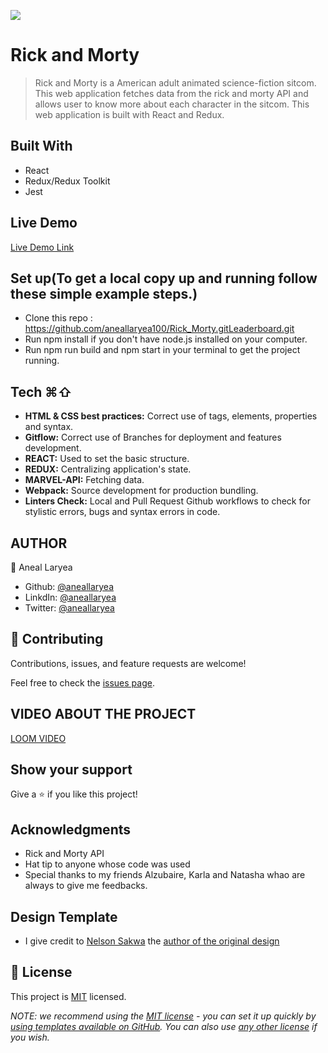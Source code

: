 ![](https://img.shields.io/badge/Microverse-blueviolet)

# Rick and Morty

> Rick and Morty is a American adult animated science-fiction sitcom. This web application fetches data from the rick and morty API and allows user to know more about each character in the sitcom. This web application is built with React and Redux. 


## Built With 

- React
- Redux/Redux Toolkit
- Jest

## Live Demo

[Live Demo Link](https://regal-fox-cbfb6c.netlify.app/)


## Set up(To get a local copy up and running follow these simple example steps.)
* Clone this repo : https://github.com/aneallaryea100/Rick_Morty.gitLeaderboard.git
* Run npm install if you don't have node.js installed on your computer.
* Run npm run build and npm start in your terminal to get the project running.

## Tech ⌘⇧
- **HTML & CSS best practices:** Correct use of tags, elements, properties and syntax.
- **Gitflow:**  Correct use of Branches for deployment and features development.
- **REACT:**  Used to set the basic structure.
- **REDUX:** Centralizing application's state.
- **MARVEL-API:** Fetching data.
- **Webpack:**  Source development for production bundling.
- **Linters Check:** Local and Pull Request Github workflows to check for stylistic errors, bugs and syntax errors in code.

## AUTHOR
👤 Aneal Laryea
* Github: [@aneallaryea](https://github.com/aneallaryea100)
* LinkdIn: [@aneallaryea](https://www.linkedin.com/in/nii-aneal-84ba7a147)
* Twitter: [@aneallaryea](https://twitter.com/AnealLaryea)
## 🤝 Contributing

Contributions, issues, and feature requests are welcome!

Feel free to check the [issues page](../../issues/).

## VIDEO ABOUT THE PROJECT
[LOOM VIDEO](https://www.loom.com/share/23931d53e3024e3a82273aa223b6190a)

## Show your support

Give a ⭐️ if you like this project!

## Acknowledgments
- Rick and Morty API
- Hat tip to anyone whose code was used
- Special thanks to my friends Alzubaire, Karla and Natasha whao are always to give me feedbacks.

## Design Template
* I give credit to [Nelson Sakwa](https://www.behance.net/sakwadesignstudio) the [author of the original design](https://www.behance.net/gallery/31579789/Ballhead-App-(Free-PSDs))

## 📝 License

This project is [MIT](./LICENSE) licensed.

_NOTE: we recommend using the [MIT license](https://choosealicense.com/licenses/mit/) - you can set it up quickly by [using templates available on GitHub](https://docs.github.com/en/communities/setting-up-your-project-for-healthy-contributions/adding-a-license-to-a-repository). You can also use [any other license](https://choosealicense.com/licenses/) if you wish._
